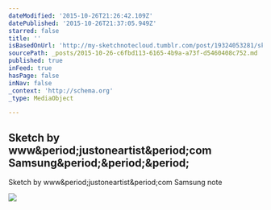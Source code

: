```yaml
---
dateModified: '2015-10-26T21:26:42.109Z'
datePublished: '2015-10-26T21:37:05.949Z'
starred: false
title: ''
isBasedOnUrl: 'http://my-sketchnotecloud.tumblr.com/post/19324053281/sketch-by-wwwjustoneartistcom-samsung-note'
sourcePath: _posts/2015-10-26-c6fbd113-6165-4b9a-a73f-d5460408c752.md
published: true
inFeed: true
hasPage: false
inNav: false
_context: 'http://schema.org'
_type: MediaObject

---
```

<article style=""><h1>Sketch by www&amp;period;justoneartist&amp;period;com Samsung&amp;period;&amp;period;&amp;period;</h1><p>Sketch by www&amp;period;justoneartist&amp;period;com Samsung note</p><img src="http://36.media.tumblr.com/tumblr_m0wm191qHw1rpz8n2o1_1280.jpg" /></article>